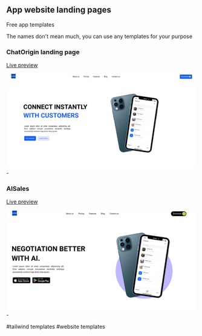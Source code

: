 ## App website landing pages

Free app templates

The names don't mean much, you can use any templates for your purpose

### ChatOrigin landing page

[Live preview](https://chatorigin.netlify.app/)

![app landing page](./screenshots/chat-origin.png) - 


### AISales

[Live preview](https://aisales-app.netlify.app/)

![app landing page](./screenshots/aisales.png) - 



#tailwind templates #website templates